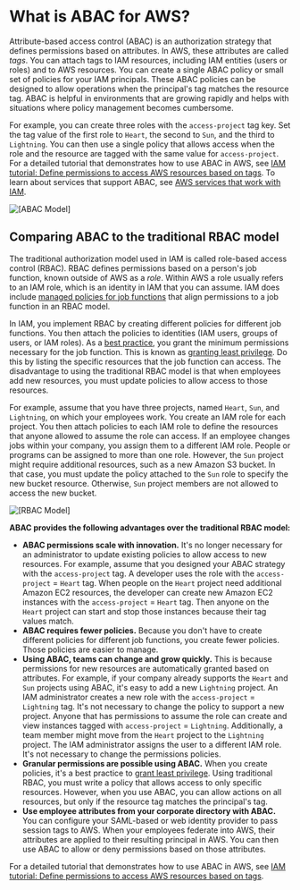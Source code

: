# What is ABAC for AWS?<a name="introduction_attribute-based-access-control"></a>

Attribute\-based access control \(ABAC\) is an authorization strategy that defines permissions based on attributes\. In AWS, these attributes are called *tags*\. You can attach tags to IAM resources, including IAM entities \(users or roles\) and to AWS resources\. You can create a single ABAC policy or small set of policies for your IAM principals\. These ABAC policies can be designed to allow operations when the principal's tag matches the resource tag\. ABAC is helpful in environments that are growing rapidly and helps with situations where policy management becomes cumbersome\.

For example, you can create three roles with the `access-project` tag key\. Set the tag value of the first role to `Heart`, the second to `Sun`, and the third to `Lightning`\. You can then use a single policy that allows access when the role and the resource are tagged with the same value for `access-project`\. For a detailed tutorial that demonstrates how to use ABAC in AWS, see [IAM tutorial: Define permissions to access AWS resources based on tags](tutorial_attribute-based-access-control.md)\. To learn about services that support ABAC, see [AWS services that work with IAM](reference_aws-services-that-work-with-iam.md)\.

![\[ABAC Model\]](http://docs.aws.amazon.com/IAM/latest/UserGuide/)



## Comparing ABAC to the traditional RBAC model<a name="introduction_attribute-based-access-control_compare-rbac"></a>

The traditional authorization model used in IAM is called role\-based access control \(RBAC\)\. RBAC defines permissions based on a person's job function, known outside of AWS as a *role*\. Within AWS a role usually refers to an IAM role, which is an identity in IAM that you can assume\. IAM does include [managed policies for job functions](access_policies_job-functions.md) that align permissions to a job function in an RBAC model\.

In IAM, you implement RBAC by creating different policies for different job functions\. You then attach the policies to identities \(IAM users, groups of users, or IAM roles\)\. As a [best practice](best-practices.md), you grant the minimum permissions necessary for the job function\. This is known as [granting least privilege](best-practices.md#grant-least-privilege)\. Do this by listing the specific resources that the job function can access\. The disadvantage to using the traditional RBAC model is that when employees add new resources, you must update policies to allow access to those resources\. 

For example, assume that you have three projects, named `Heart`, `Sun`, and `Lightning`, on which your employees work\. You create an IAM role for each project\. You then attach policies to each IAM role to define the resources that anyone allowed to assume the role can access\. If an employee changes jobs within your company, you assign them to a different IAM role\. People or programs can be assigned to more than one role\. However, the `Sun` project might require additional resources, such as a new Amazon S3 bucket\. In that case, you must update the policy attached to the `Sun` role to specify the new bucket resource\. Otherwise, `Sun` project members are not allowed to access the new bucket\.

![\[RBAC Model\]](http://docs.aws.amazon.com/IAM/latest/UserGuide/)

**ABAC provides the following advantages over the traditional RBAC model:**
+ **ABAC permissions scale with innovation\.** It's no longer necessary for an administrator to update existing policies to allow access to new resources\. For example, assume that you designed your ABAC strategy with the `access-project` tag\. A developer uses the role with the `access-project` = `Heart` tag\. When people on the `Heart` project need additional Amazon EC2 resources, the developer can create new Amazon EC2 instances with the `access-project` = `Heart` tag\. Then anyone on the `Heart` project can start and stop those instances because their tag values match\.
+ **ABAC requires fewer policies\.** Because you don't have to create different policies for different job functions, you create fewer policies\. Those policies are easier to manage\.
+ **Using ABAC, teams can change and grow quickly\.** This is because permissions for new resources are automatically granted based on attributes\. For example, if your company already supports the `Heart` and `Sun` projects using ABAC, it's easy to add a new `Lightning` project\. An IAM administrator creates a new role with the `access-project` = `Lightning` tag\. It's not necessary to change the policy to support a new project\. Anyone that has permissions to assume the role can create and view instances tagged with `access-project` = `Lightning`\. Additionally, a team member might move from the `Heart` project to the `Lightning` project\. The IAM administrator assigns the user to a different IAM role\. It's not necessary to change the permissions policies\.
+ **Granular permissions are possible using ABAC\.** When you create policies, it's a best practice to [grant least privilege](best-practices.md#grant-least-privilege)\. Using traditional RBAC, you must write a policy that allows access to only specific resources\. However, when you use ABAC, you can allow actions on all resources, but only if the resource tag matches the principal's tag\.
+ **Use employee attributes from your corporate directory with ABAC\.** You can configure your SAML\-based or web identity provider to pass session tags to AWS\. When your employees federate into AWS, their attributes are applied to their resulting principal in AWS\. You can then use ABAC to allow or deny permissions based on those attributes\.

For a detailed tutorial that demonstrates how to use ABAC in AWS, see [IAM tutorial: Define permissions to access AWS resources based on tags](tutorial_attribute-based-access-control.md)\.